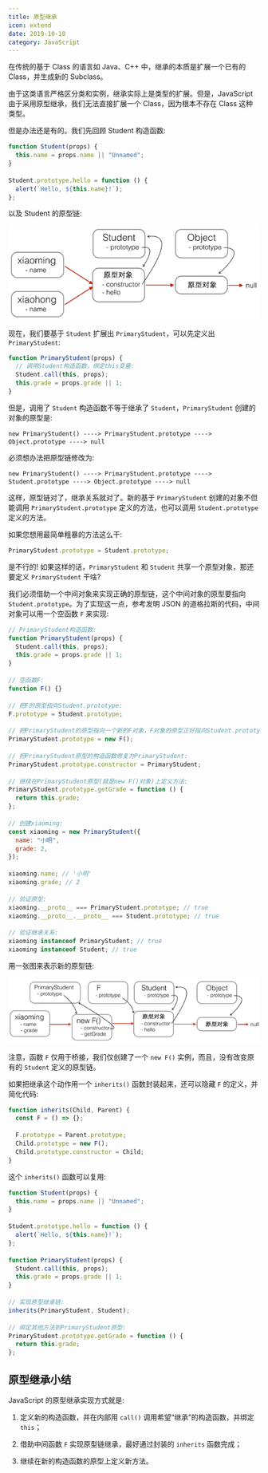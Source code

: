 ```yaml
---
title: 原型继承
icon: extend
date: 2019-10-10
category: JavaScript
---
```


在传统的基于 Class 的语言如 Java、C++ 中，继承的本质是扩展一个已有的 Class，并生成新的 Subclass。

由于这类语言严格区分类和实例，继承实际上是类型的扩展。但是，JavaScript 由于采用原型继承，我们无法直接扩展一个 Class，因为根本不存在 Class 这种类型。

<!-- more -->

但是办法还是有的。我们先回顾 Student 构造函数:

```js
function Student(props) {
  this.name = props.name || "Unnamed";
}

Student.prototype.hello = function () {
  alert(`Hello, ${this.name}!`);
};
```

以及 Student 的原型链:

![js-proto](/assets/code/language/js/js-proto.png)

现在，我们要基于 `Student` 扩展出 `PrimaryStudent`，可以先定义出 `PrimaryStudent`:

```js
function PrimaryStudent(props) {
  // 调用Student构造函数，绑定this变量:
  Student.call(this, props);
  this.grade = props.grade || 1;
}
```

但是，调用了 `Student` 构造函数不等于继承了 `Student`，`PrimaryStudent` 创建的对象的原型是:

```text
new PrimaryStudent() ----> PrimaryStudent.prototype ----> Object.prototype ----> null
```

必须想办法把原型链修改为:

```text
new PrimaryStudent() ----> PrimaryStudent.prototype ----> Student.prototype ----> Object.prototype ----> null
```

这样，原型链对了，继承关系就对了。新的基于 `PrimaryStudent` 创建的对象不但能调用 `PrimaryStudent.prototype` 定义的方法，也可以调用 `Student.prototype` 定义的方法。

如果您想用最简单粗暴的方法这么干:

```js
PrimaryStudent.prototype = Student.prototype;
```

是不行的! 如果这样的话，`PrimaryStudent` 和 `Student` 共享一个原型对象，那还要定义 `PrimaryStudent` 干啥?

我们必须借助一个中间对象来实现正确的原型链，这个中间对象的原型要指向 `Student.prototype`。为了实现这一点，参考发明 JSON 的道格拉斯的代码，中间对象可以用一个空函数 `F` 来实现:

```js
// PrimaryStudent构造函数:
function PrimaryStudent(props) {
  Student.call(this, props);
  this.grade = props.grade || 1;
}

// 空函数F:
function F() {}

// 把F的原型指向Student.prototype:
F.prototype = Student.prototype;

// 把PrimaryStudent的原型指向一个新的F对象，F对象的原型正好指向Student.prototype:
PrimaryStudent.prototype = new F();

// 把PrimaryStudent原型的构造函数修复为PrimaryStudent:
PrimaryStudent.prototype.constructor = PrimaryStudent;

// 继续在PrimaryStudent原型(就是new F()对象)上定义方法:
PrimaryStudent.prototype.getGrade = function () {
  return this.grade;
};

// 创建xiaoming:
const xiaoming = new PrimaryStudent({
  name: "小明",
  grade: 2,
});

xiaoming.name; // '小明'
xiaoming.grade; // 2

// 验证原型:
xiaoming.__proto__ === PrimaryStudent.prototype; // true
xiaoming.__proto__.__proto__ === Student.prototype; // true

// 验证继承关系:
xiaoming instanceof PrimaryStudent; // true
xiaoming instanceof Student; // true
```

用一张图来表示新的原型链:

![js-proto-extend](/assets/code/language/js/js-proto-extend.png)

注意，函数 `F` 仅用于桥接，我们仅创建了一个 `new F()` 实例，而且，没有改变原有的 `Student` 定义的原型链。

如果把继承这个动作用一个 `inherits()` 函数封装起来，还可以隐藏 `F` 的定义，并简化代码:

```js
function inherits(Child, Parent) {
  const F = () => {};

  F.prototype = Parent.prototype;
  Child.prototype = new F();
  Child.prototype.constructor = Child;
}
```

这个 `inherits()` 函数可以复用:

```js
function Student(props) {
  this.name = props.name || "Unnamed";
}

Student.prototype.hello = function () {
  alert(`Hello, ${this.name}!`);
};

function PrimaryStudent(props) {
  Student.call(this, props);
  this.grade = props.grade || 1;
}

// 实现原型继承链:
inherits(PrimaryStudent, Student);

// 绑定其他方法到PrimaryStudent原型:
PrimaryStudent.prototype.getGrade = function () {
  return this.grade;
};
```

## 原型继承小结

JavaScript 的原型继承实现方式就是:

1. 定义新的构造函数，并在内部用 `call()` 调用希望“继承”的构造函数，并绑定 `this`；

1. 借助中间函数 `F` 实现原型链继承，最好通过封装的 `inherits` 函数完成；

1. 继续在新的构造函数的原型上定义新方法。
